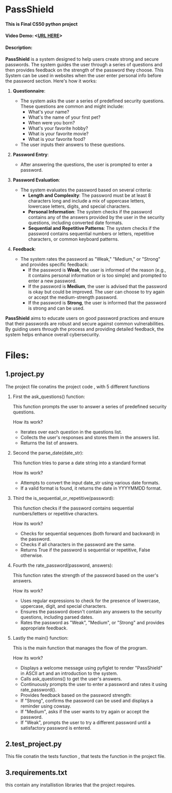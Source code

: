 # PassShield
#### This is Final CS50 python project 
#### Video Demo:  <[URL HERE](https://youtu.be/JsiPX1lXzBs?si=hJpnALX4HutqSIfV)>
#### Description:
**PassShield** is a system designed to help users create strong and secure passwords. The system guides the user through a series of questions and then provides feedback on the strength of the password they choose. This System can be used in websites when the user enter personal info before the password section. Here's how it works:
1. **Questionnaire**:
   - The system asks the user a series of predefined security questions. These questions are common and might include:
     - What's your name?
     - What's the name of your first pet?
     - When were you born?
     - What's your favorite hobby?
     - What is your favorite movie?
     - What is your favorite food?
   - The user inputs their answers to these questions. 

2. **Password Entry**:
   - After answering the questions, the user is prompted to enter a password.

3. **Password Evaluation**:
   - The system evaluates the password based on several criteria:
     - **Length and Complexity**: The password must be at least 8 characters long and include a mix of uppercase letters, lowercase letters, digits, and special characters.
     - **Personal Information**: The system checks if the password contains any of the answers provided by the user in the security questions, including converted date formats.
     - **Sequential and Repetitive Patterns**: The system checks if the password contains sequential numbers or letters, repetitive characters, or common keyboard patterns.

4. **Feedback**:
   - The system rates the password as "Weak," "Medium," or "Strong" and provides specific feedback:
     - If the password is **Weak**, the user is informed of the reason (e.g., it contains personal information or is too simple) and prompted to enter a new password.
     - If the password is **Medium**, the user is advised that the password is okay but could be improved. The user can choose to try again or accept the medium-strength password.
     - If the password is **Strong**, the user is informed that the password is strong and can be used.

**PassShield** aims to educate users on good password practices and ensure that their passwords are robust and secure against common vulnerabilities. By guiding users through the process and providing detailed feedback, the system helps enhance overall cybersecurity.

# Files:
## 1.project.py
The project file conatins the project code , with 5 different functions 

1. First the ask_questions() function:

    This function prompts the user to answer a series of predefined security questions.

    How its work?
    - Iterates over each question in the questions list.
    - Collects the user's responses and stores them in the answers list.
    - Returns the list of answers.

2. Second the parse_date(date_str):

    This function tries to parse a date string into a standard format

    How its work?
    - Attempts to convert the input date_str using various date formats.
    - If a valid format is found, it returns the date in YYYYMMDD format.

3. Third the is_sequential_or_repetitive(password):

    This function checks if the password contains sequential numbers/letters or repetitive characters.

    How its work?
    - Checks for sequential sequences (both forward and backward) in the password.
    - Checks if all characters in the password are the same.
    - Returns True if the password is sequential or repetitive, False otherwise.

4. Fourth the rate_password(password, answers):

    This function rates the strength of the password based on the user's answers.

    How its work?
    - Uses regular expressions to check for the presence of lowercase, uppercase, digit, and special characters.
    - Ensures the password doesn't contain any answers to the security questions, including parsed dates.
    - Rates the password as "Weak", "Medium", or "Strong" and provides appropriate feedback.

5. Lastly the main() function:

    This is the main function that manages the flow of the program.

    How its work?
    - Displays a welcome message using pyfiglet to render "PassShield" in ASCII art and an introduction to the system.
    - Calls ask_questions() to get the user's answers.
    - Continuously prompts the user to enter a password and rates it using rate_password().
    - Provides feedback based on the password strength:
    - If "Strong", confirms the password can be used and displays a reminder using cowsay.
    - If "Medium", asks if the user wants to try again or accept the password.
    - If "Weak", prompts the user to try a different password until a satisfactory password is entered.

## 2.test_project.py
This file conatin the tests function , that tests the function in the project file.

## 3.requirements.txt
this contain any installistion libraries that the project requires. 
    
